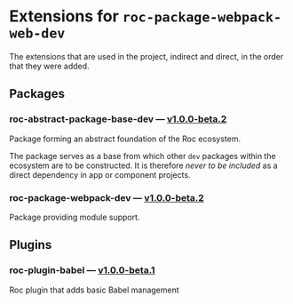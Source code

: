 # Extensions for `roc-package-webpack-web-dev`

The extensions that are used in the project, indirect and direct, in the order that they were added.

## Packages
### roc-abstract-package-base-dev — [v1.0.0-beta.2](https://www.npmjs.com/package/roc-abstract-package-base-dev)
Package forming an abstract foundation of the Roc ecosystem.

The package serves as a base from which other `dev` packages within the ecosystem are to be constructed.
It is therefore _never to be included_ as a direct dependency in app or component projects.

### roc-package-webpack-dev — [v1.0.0-beta.2](https://www.npmjs.com/package/roc-package-webpack-dev)
Package providing module support.

## Plugins
### roc-plugin-babel — [v1.0.0-beta.1](https://www.npmjs.com/package/roc-plugin-babel)
Roc plugin that adds basic Babel management

